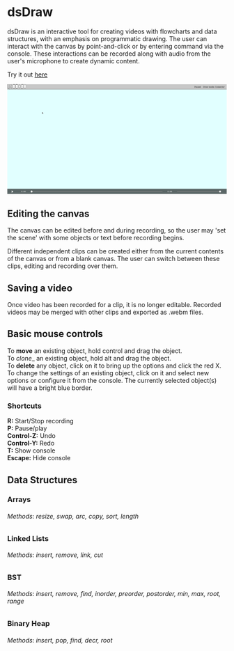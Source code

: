 # dsDraw

dsDraw is an interactive tool for creating videos with flowcharts and data structures, with an emphasis on programmatic drawing. The user can interact with the canvas by point-and-click or by entering command via the console. These interactions can be recorded along with audio from the user's microphone to create dynamic content. 

Try it out [here](https://cs.appstate.edu/~mohanr/dsDraw)

![gif cannot be loaded](https://github.com/danjeffries96/dsDraw/blob/master/docs/screenshots/menu.gif "Logo Title Text 1")

## Editing the canvas  
The canvas can be edited before and during recording, so the user may 'set the scene' with some objects or text before recording begins. 

Different independent clips can be created either from the current contents of the canvas or from a blank canvas. The user can switch between these clips, editing and recording over them. 

## Saving a video  
Once video has been recorded for a clip, it is no longer editable. Recorded videos may be merged with other clips and exported as .webm files.

## Basic mouse controls
To __move__ an existing object, hold control and drag the object.  
To _clone__ an existing object, hold alt and drag the object.  
To __delete__ any object, click on it to bring up the options and click the red X.   
To change the settings of an existing object, click on it
and select new options or configure it from the console.
The currently selected object(s) will have a bright blue border.  

### Shortcuts
__R:__ Start/Stop recording  
__P:__ Pause/play  
__Control-Z:__ Undo   
__Control-Y:__ Redo  
__T:__ Show console   
__Escape:__ Hide console   


## Data Structures

### Arrays
###### Methods: resize, swap, arc, copy, sort, length

### Linked Lists
###### Methods: insert, remove, link, cut

### BST
###### Methods: insert, remove, find, inorder, preorder, postorder, min, max, root, range

### Binary Heap
###### Methods: insert, pop, find, decr, root

